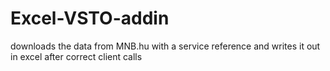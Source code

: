 # Excel-VSTO-addin
downloads the data from MNB.hu with a service reference and writes it out in excel after correct client calls

